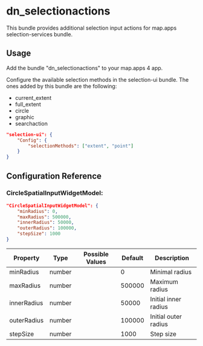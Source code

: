 # dn_selectionactions

This bundle provides additional selection input actions for map.apps selection-services bundle.

## Usage

Add the bundle "dn_selectionactions" to your map.apps 4 app.

Configure the available selection methods in the selection-ui bundle. The ones added by this bundle are the following:
- current_extent
- full_extent
- circle
- graphic
- searchaction

```json
"selection-ui": {
    "Config": {
        "selectionMethods": ["extent", "point"]
    }
}
```

## Configuration Reference

### CircleSpatialInputWidgetModel:
```json
"CircleSpatialInputWidgetModel": {
    "minRadius": 0,
    "maxRadius": 500000,
    "innerRadius": 50000,
    "outerRadius": 100000,
    "stepSize": 1000
}
```

| Property                       | Type    | Possible Values                 | Default    | Description                       |
|--------------------------------|---------|---------------------------------|------------|---------------------------------- |
| minRadius                      | number  |                                 | 0          | Minimal radius                    |
| maxRadius                      | number  |                                 | 500000     | Maximum radius                    |
| innerRadius                    | number  |                                 | 50000      | Initial inner radius              |
| outerRadius                    | number  |                                 | 100000     | Initial outer radius              |
| stepSize                       | number  |                                 | 1000       | Step size                         |
